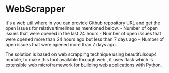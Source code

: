 # WebScrapper
It's a web util where in you can provide Github repository URL and get the open issues for relative timelines as mentioned below.
    - Number of open issues that were opened in the last 24 hours
    - Number of open issues that were opened more than 24 hours ago but less than 7 days ago
    - Number of open issues that were opened more than 7 days ago.

The solution is based on web scrapping technique using beautifulsoup4 module, to make this tool available through web , 
it uses flask which is extensible web microframework for building web applications with Python.
